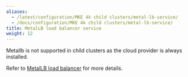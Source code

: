 ```yaml
---
aliases:
  - /latest/configuration/MKE 4k child clusters/metal-lb-service/
  - /docs/configuration/MKE 4k child clusters/metal-lb-service/
title: MetalLB load balancer service
weight: 12
---
```


Metallb is not supported in child clusters as the cloud provider is always
installed.

Refer to [MetalLB load balancer](../../../configuration/metallb/) for more details.
